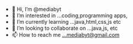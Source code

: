 - 👋 Hi, I’m @mediabyt
- 👀 I’m interested in ...coding,programming apps,
- 🌱 I’m currently learning ...java,html,css,js etc
- 💞️ I’m looking to collaborate on ...java,js, etc
- 📫 How to reach me ...mediabyt@gmail.com

<!---
slao87/slao87 is a ✨ special ✨ repository because its `README.md` (this file) appears on your GitHub profile.
You can click the Preview link to take a look at your changes.
--->
